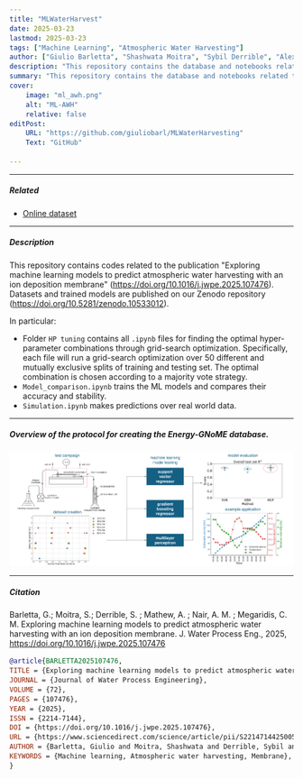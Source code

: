 ```yaml
---
title: "MLWaterHarvest" 
date: 2025-03-23
lastmod: 2025-03-23
tags: ["Machine Learning", "Atmospheric Water Harvesting"]
author: ["Giulio Barletta", "Shashwata Moitra", "Sybil Derrible", "Alex Mathew", "Anoop Muraleedharan Nair", "Constantine M. Megaridis"]
description: "This repository contains the database and notebooks related to the publication Exploring machine learning models to predict atmospheric water harvesting with an ion deposition membrane" 
summary: "This repository contains the database and notebooks related to the publication Exploring machine learning models to predict atmospheric water harvesting with an ion deposition membrane"  
cover:
    image: "ml_awh.png"
    alt: "ML-AWH"
    relative: false
editPost:
    URL: "https://github.com/giuliobarl/MLWaterHarvesting"
    Text: "GitHub"

---
```


---

##### Related

+ [Online dataset](https://doi.org/10.5281/zenodo.10533012)

---

##### Description

This repository contains codes related to the publication "Exploring machine learning models to predict atmospheric water harvesting with an ion deposition membrane" (https://doi.org/10.1016/j.jwpe.2025.107476).
Datasets and trained models are published on our Zenodo repository (https://doi.org/10.5281/zenodo.10533012).

In particular:

- Folder `HP tuning` contains all `.ipynb` files for finding the optimal hyper-parameter combinations through grid-search optimization. Specifically, each file will run a grid-search optimization over 50 different and mutually exclusive splits of training and testing set. The optimal combination is chosen according to a majority vote strategy.
- `Model_comparison.ipynb` trains the ML models and compares their accuracy and stability.
- `Simulation.ipynb` makes predictions over real world data.

---

##### Overview of the protocol for creating the Energy-GNoME database.

![](ml_awh.png)

---

##### Citation

Barletta, G.; Moitra, S.; Derrible, S. ; Mathew, A. ; Nair, A. M. ; Megaridis, C. M. Exploring machine learning models to predict atmospheric water harvesting with an ion deposition membrane. J. Water Process Eng., 2025, https://doi.org/10.1016/j.jwpe.2025.107476

```BibTeX
@article{BARLETTA2025107476,
TITLE = {Exploring machine learning models to predict atmospheric water harvesting with an ion deposition membrane},
JOURNAL = {Journal of Water Process Engineering},
VOLUME = {72},
PAGES = {107476},
YEAR = {2025},
ISSN = {2214-7144},
DOI = {https://doi.org/10.1016/j.jwpe.2025.107476},
URL = {https://www.sciencedirect.com/science/article/pii/S2214714425005483},
AUTHOR = {Barletta, Giulio and Moitra, Shashwata and Derrible, Sybil and Mathew, Alex and Nair, Anoop Muraleedharan and Megaridis, Constantine M.},
KEYWORDS = {Machine learning, Atmospheric water harvesting, Membrane},
}
```